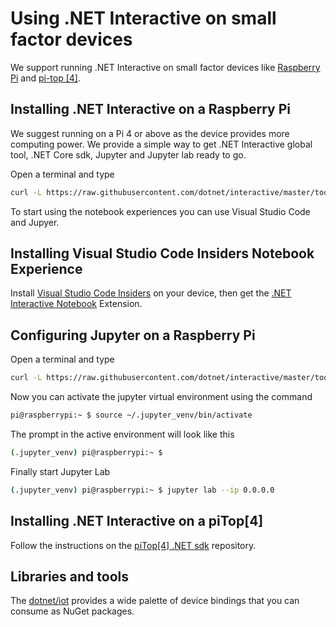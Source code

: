 # Using .NET Interactive on small factor devices

We support running .NET Interactive on small factor devices like [Raspberry Pi](https://www.raspberrypi.org/) and [pi-top [4]](https://github.com/pi-top/pi-top-4-.NET-Core-API).

## Installing .NET Interactive on a Raspberry Pi

We suggest running on a Pi 4 or above as the device provides more computing power. We provide a simple way to get .NET Interactive global tool, .NET Core sdk, Jupyter and Jupyter lab ready to go.

Open a terminal and type
```bash
curl -L https://raw.githubusercontent.com/dotnet/interactive/master/tools/setup-raspbian.sh | bash -e
```

To start using the notebook experiences you can use Visual Studio Code and Jupyer.

## Installing Visual Studio Code Insiders Notebook Experience
Install [Visual Studio Code Insiders](https://code.visualstudio.com/insiders/) on your device, then get the [.NET Interactive Notebook](https://marketplace.visualstudio.com/items?itemName=ms-dotnettools.dotnet-interactive-vscode) Extension.

## Configuring Jupyter on a Raspberry Pi

Open a terminal and type
```bash
curl -L https://raw.githubusercontent.com/dotnet/interactive/master/tools/setup-raspian-jupyter.sh | bash -e
```

Now you can activate the jupyter virtual environment using the command
```bash
pi@raspberrypi:~ $ source ~/.jupyter_venv/bin/activate
```

The prompt in the active environment will look like this
```bash
(.jupyter_venv) pi@raspberrypi:~ $ 
```

Finally start Jupyter Lab 
```bash
(.jupyter_venv) pi@raspberrypi:~ $ jupyter lab --ip 0.0.0.0
```

## Installing .NET Interactive on a piTop[4] 

Follow the instructions on the [piTop[4] .NET sdk](https://github.com/pi-top/pi-top-4-.NET-SDK) repository.

## Libraries and tools

The [dotnet/iot](https://github.com/dotnet/iot) provides a wide palette of device bindings that you can consume as NuGet packages.
